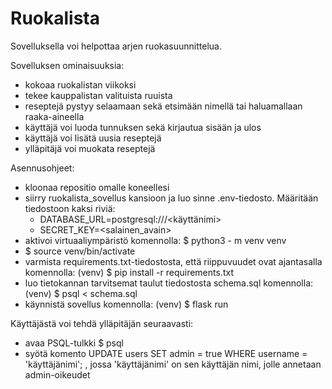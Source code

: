 # Ruokalista
Sovelluksella voi helpottaa arjen ruokasuunnittelua.

Sovelluksen ominaisuuksia:
- kokoaa ruokalistan viikoksi 
- tekee kauppalistan valituista ruuista
- reseptejä pystyy selaamaan sekä etsimään nimellä tai haluamallaan raaka-aineella
- käyttäjä voi luoda tunnuksen sekä kirjautua sisään ja ulos
- käyttäjä voi lisätä uusia reseptejä
- ylläpitäjä voi muokata reseptejä



Asennusohjeet:
- kloonaa repositio omalle koneellesi
- siirry ruokalista_sovellus kansioon ja luo sinne .env-tiedosto. Määritään tiedostoon kaksi riviä:
    - DATABASE_URL=postgresql:///<käyttänimi>
    - SECRET_KEY=<salainen_avain>
- aktivoi virtuaaliympäristö komennolla: $ python3 - m venv venv 
- $ source venv/bin/activate
- varmista requirements.txt-tiedostosta, että riippuvuudet ovat ajantasalla komennolla: (venv) $ pip install -r requirements.txt
- luo tietokannan tarvitsemat taulut tiedostosta schema.sql komennolla: (venv) $ psql < schema.sql
- käynnistä sovellus komennolla: (venv) $ flask run



Käyttäjästä voi tehdä ylläpitäjän seuraavasti:
- avaa PSQL-tulkki $ psql 
- syötä komento UPDATE users SET admin = true WHERE username = 'käyttäjänimi'; , jossa 'käyttäjänimi' on sen käyttäjän nimi, jolle annetaan admin-oikeudet
 


